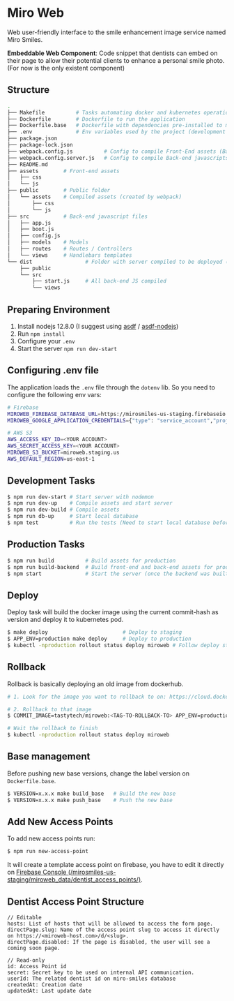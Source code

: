 # Miro Web
Web user-friendly interface to the smile enhancement image service named Miro Smiles.

**Embeddable Web Component**: Code snippet that dentists can embed on their page to allow their potential clients to enhance a personal smile photo. (For now is the only existent component)

## Structure
```bash
.
├── Makefile          # Tasks automating docker and kubernetes operations
├── Dockerfile        # Dockerfile to run the application
├── Dockerfile.base   # Dockerfile with dependencies pre-installed to make it quicker to build new images
├── .env              # Env variables used by the project (development only)
├── package.json
├── package-lock.json
├── webpack.config.js          # Config to compile Front-End assets (Babel, SASS, minify, uglify, etc)
├── webpack.config.server.js   # Config to compile Back-end javascripts (with Babel)
├── README.md
├── assets        # Front-end assets
│   ├── css
│   └── js
├── public        # Public folder
│   └── assets    # Compiled assets (created by webpack)
│       ├── css
│       └── js
├── src           # Back-end javascript files
│   ├── app.js
│   ├── boot.js
│   ├── config.js
│   ├── models    # Models
│   ├── routes    # Routes / Controllers
│   └── views     # Handlebars templates
└── dist                 # Folder with server compiled to be deployed (created by webpack)
    ├── public
    └── src
        ├── start.js     # All back-end JS compiled
        └── views
```

## Preparing Environment

1. Install nodejs 12.8.0 (I suggest using [asdf](https://github.com/asdf-vm/asdf) / [asdf-nodejs](https://github.com/asdf-vm/asdf-nodejs))
2. Run `npm install`
3. Configure your `.env`
4. Start the server `npm run dev-start`

## Configuring .env file
The application loads the `.env` file through the `dotenv` lib. So you need to configure the following env vars:

```bash
# Firebase
MIROWEB_FIREBASE_DATABASE_URL=https://mirosmiles-us-staging.firebaseio.com
MIROWEB_GOOGLE_APPLICATION_CREDENTIALS={"type": "service_account","project_id": "mirosmiles-us-staging", ...}

# AWS S3
AWS_ACCESS_KEY_ID=<YOUR ACCOUNT>
AWS_SECRET_ACCESS_KEY=<YOUR ACCOUNT>
MIROWEB_S3_BUCKET=miroweb.staging.us
AWS_DEFAULT_REGION=us-east-1
```

## Development Tasks

```bash
$ npm run dev-start # Start server with nodemon
$ npm run dev-up    # Compile assets and start server
$ npm run dev-build # Compile assets
$ npm run db-up     # Start local database
$ npm test          # Run the tests (Need to start local database before)
```

## Production Tasks

```bash
$ npm run build          # Build assets for production
$ npm run build-backend  # Build front-end and back-end assets for production
$ npm start              # Start the server (once the backend was built)
```

## Deploy
Deploy task will build the docker image using the current commit-hash as version and deploy it to kubernetes pod.

```bash
$ make deploy                        # Deploy to staging
$ APP_ENV=production make deploy     # Deploy to production
$ kubectl -nproduction rollout status deploy miroweb # Follow deploy status
```

## Rollback
Rollback is basically deploying an old image from dockerhub.

```bash
# 1. Look for the image you want to rollback to on: https://cloud.docker.com/u/tastytech/repository/docker/tastytech/miroweb/tags

# 2. Rollback to that image
$ COMMIT_IMAGE=tastytech/miroweb:<TAG-TO-ROLLBACK-TO> APP_ENV=production make rollback

# Wait the rollback to finish
$ kubectl -nproduction rollout status deploy miroweb
```

## Base management
Before pushing new base versions, change the label version on `Dockerfile.base`.

```bash
$ VERSION=x.x.x make build_base   # Build the new base
$ VERSION=x.x.x make push_base    # Push the new base
```

## Add New Access Points
To add new access points run:

```bash
$ npm run new-access-point
```

It will create a template access point on firebase, you have to edit it directly on [Firebase Console (/mirosmiles-us-staging/miroweb\_data/dentist\_access\_points/)](https://console.firebase.google.com/u/0/project/mirosmiles-us-staging/database/mirosmiles-us-staging/data~2Fmiroweb_data~2Fdentist_access_points).

## Dentist Access Point Structure
```
// Editable
hosts: List of hosts that will be allowed to access the form page.
directPage.slug: Name of the access point slug to access it directly on https://<miroweb-host.com>/d/<slug>.
directPage.disabled: If the page is disabled, the user will see a coming soon page.

// Read-only
id: Access Point id
secret: Secret key to be used on internal API communication.
userId: The related dentist id on miro-smiles database
createdAt: Creation date
updatedAt: Last update date
```